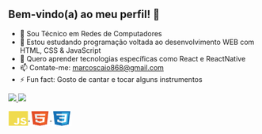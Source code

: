 ## Bem-vindo(a) ao meu perfil! 👋

- 🔭 Sou Técnico em Redes de Computadores  
- 🌱 Estou estudando programação voltada ao desenvolvimento WEB com HTML, CSS & JavaScript
- 🚀 Quero aprender tecnologias específicas como React e ReactNative
- 📫 Contate-me: marcoscaio868@gmail.com
- ⚡ Fun fact: Gosto de cantar e tocar alguns instrumentos 

<div align="left">
  <a href="https://github.com/marcosscaio">
  <img height="160em" src="https://github-readme-stats.vercel.app/api?username=marcosscaio&show_icons=true&theme=gotham&include_all_commits=true&count_private=true"/>
  <img height="160em" src="https://github-readme-stats.vercel.app/api/top-langs/?username=marcosscaio&layout=compact&langs_count=7&theme=gotham"/>
</div>
  
  <div style="display: inline_block"><br>
  <img align="center" alt="Marcos-Js" height="30" width="40" src="https://raw.githubusercontent.com/devicons/devicon/master/icons/javascript/javascript-plain.svg">
  <img align="center" alt="Marcos-HTML" height="30" width="40" src="https://raw.githubusercontent.com/devicons/devicon/master/icons/html5/html5-original.svg">
  <img align="center" alt="Marcos-CSS" height="30" width="40" src="https://raw.githubusercontent.com/devicons/devicon/master/icons/css3/css3-original.svg">
</div>
